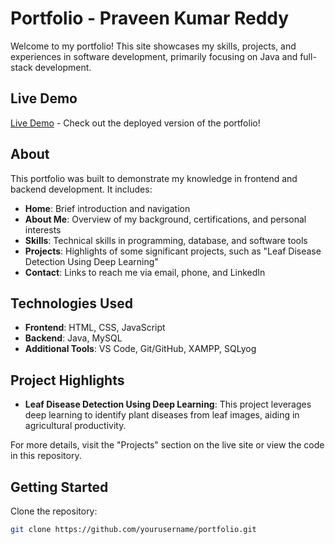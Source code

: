 # Portfolio - Praveen Kumar Reddy

Welcome to my portfolio! This site showcases my skills, projects, and experiences in software development, primarily focusing on Java and full-stack development.


## Live Demo
[Live Demo](https://praveenkumarreddy18.github.io/portfolio/) - Check out the deployed version of the portfolio!

## About
This portfolio was built to demonstrate my knowledge in frontend and backend development. It includes:
- **Home**: Brief introduction and navigation
- **About Me**: Overview of my background, certifications, and personal interests
- **Skills**: Technical skills in programming, database, and software tools
- **Projects**: Highlights of some significant projects, such as "Leaf Disease Detection Using Deep Learning"
- **Contact**: Links to reach me via email, phone, and LinkedIn

## Technologies Used
- **Frontend**: HTML, CSS, JavaScript
- **Backend**: Java, MySQL
- **Additional Tools**: VS Code, Git/GitHub, XAMPP, SQLyog

## Project Highlights
- **Leaf Disease Detection Using Deep Learning**: This project leverages deep learning to identify plant diseases from leaf images, aiding in agricultural productivity.

For more details, visit the "Projects" section on the live site or view the code in this repository.

## Getting Started
Clone the repository:
```bash
git clone https://github.com/yourusername/portfolio.git

